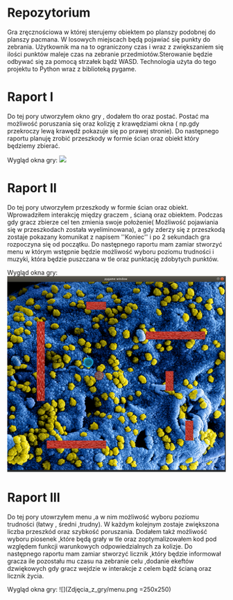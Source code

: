 # Repozytorium
Gra zręcznościowa w której sterujemy obiektem po planszy podobnej do planszy pacmana. W losowych miejscach będą pojawiać się punkty do zebrania. Użytkownik ma na to ograniczony czas i wraz z zwiększaniem się ilości punktów maleje czas na zebranie przedmiotów.Sterowanie będzie odbywać się za pomocą strzałek bądź WASD.
Technologia użyta do tego projektu to Python wraz z biblioteką pygame.


# Raport I
Do tej pory utworzyłem okno gry , dodałem tło oraz postać. Postać ma możliwość poruszania się oraz kolizję z krawędziami okna ( np.gdy przekroczy lewą krawędź pokazuje się po prawej stronie).
Do następnego raportu planuję zrobić przeszkody w formie ścian oraz obiekt który będziemy zbierać.

Wygląd okna gry:
![](Zdjęcia_z_gry/zdjecie_gry.png)

# Raport II
Do tej pory utworzyłem przeszkody w formie ścian oraz obiekt. Wprowadziłem interakcję między graczem , ścianą oraz obiektem. Podczas gdy gracz zbierze cel ten zmienia swoje położenie( Możliwość pojawiania się w przeszkodach została wyeliminowana), a gdy zderzy się z przeszkodą zostaje pokazany komunikat z napisem ''Koniec'' i po 2 sekundach gra rozpoczyna się od początku.
Do następnego raportu mam zamiar stworzyć menu w którym wstępnie będzie możliwość wyboru poziomu trudności i muzyki, która będzie puszczana w tle oraz punktację zdobytych punktów.

Wygląd okna gry:
![](Zdjęcia_z_gry/Gra_2_Raport.png)

# Raport III
Do tej pory utowrzyłem menu ,a w nim możliwość wyboru poziomu trudności (łatwy , średni ,trudny). W każdym kolejnym zostaje zwiększona liczba przeszkód oraz szybkość poruszania. Dodałem takż możliwość wyboru piosenek ,które będą grały w tle oraz zoptymalizowałem kod pod względem funkcji warunkowych odpowiedzialnych za kolizje. Do następnego raportu mam zamiar stworzyć licznik ,który będzie informował gracza ile pozostału mu czasu na zebranie celu ,dodanie ekeftów dzwiękowych gdy gracz wejdzie w interakcje z celem bądź ścianą oraz licznik życia. 

Wygląd okna gry:
![](Zdjęcia_z_gry/menu.png =250x250)
